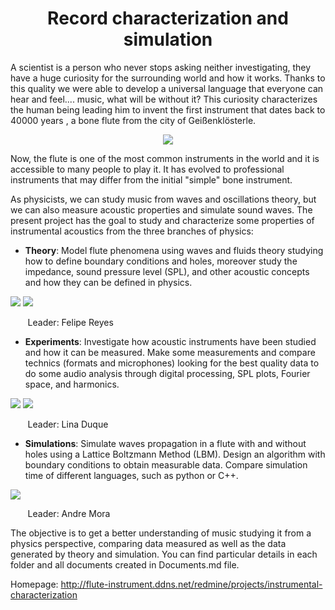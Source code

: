 <center> <h1>Record characterization and simulation</h1> </center>


A scientist is a person who never stops asking neither investigating, they have a huge curiosity for the surrounding world and how it works. Thanks to this quality we were able to develop a universal language that everyone can hear and feel....  music, what will be without it? This curiosity characterizes the human being leading him to invent the first instrument that dates back to 40000 years , a bone flute from the city of Geißenklösterle. 

<p align="center">
  <img  src="https://github.com/saguileran/Acoustics-Instruments/blob/master/primitive_flute.png">
</p>

Now, the flute is one of the most common instruments in the world and it is accessible to many people to play it. It has  evolved to professional instruments that may differ from the initial "simple" bone instrument.

As physicists, we can study music from waves and oscillations theory, but we can also measure acoustic properties and simulate sound waves. The present project has the goal to study and characterize some properties of instrumental acoustics from the three branches of physics:

* **Theory**: Model flute phenomena using waves and fluids theory studying how to define boundary conditions and holes, moreover study the impedance, sound pressure level (SPL), and other acoustic concepts and how they can be defined in physics.

![](https://github.com/saguileran/Acoustics-Instruments/blob/master/Theory/Impedance/ImpedanciaTeoV1.png)  ![](https://github.com/saguileran/Acoustics-Instruments/blob/master/Theory/Intensity/Intensidad.png)

&nbsp;&nbsp;&nbsp;&nbsp;&nbsp;&nbsp; Leader: Felipe Reyes


* **Experiments**: Investigate how  acoustic instruments  have been studied and how it can be measured. Make some measurements and compare technics (formats and microphones) looking for the best quality data to do some audio analysis through digital processing, SPL plots, Fourier space, and harmonics.

![](https://github.com/saguileran/Acoustics-Instruments/blob/master/Experiment/Measurements/Flute/Sebastian/Data/Plots%20-%20Flute-D.png)
![](https://github.com/saguileran/Acoustics-Instruments/blob/master/Experiment/Measurements/Flute/Sebastian/Data/Harmonics%Analysis%-%Flute-D.png)

&nbsp;&nbsp;&nbsp;&nbsp;&nbsp;&nbsp; Leader: Lina Duque


* **Simulations**: Simulate waves propagation in a flute with and without holes using a Lattice Boltzmann Method (LBM). Design an algorithm with boundary conditions to obtain measurable data. Compare simulation time of different languages, such as python or C++.

![](https://github.com/saguileran/Acoustics-Instruments/blob/master/Simulation.gif)

&nbsp;&nbsp;&nbsp;&nbsp;&nbsp;&nbsp; Leader: Andre Mora

The objective is to get a better understanding of music studying it from a physics perspective, comparing data measured as well as  the data generated by theory and simulation. You can find particular details in each folder and all documents created in Documents.md file. 


Homepage: http://flute-instrument.ddns.net/redmine/projects/instrumental-characterization
